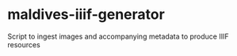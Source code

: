 # maldives-iiif-generator
Script to ingest images and accompanying metadata to produce IIIF resources
